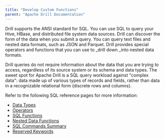 ```yaml
---
title: "Develop Custom Functions"
parent: "Apache Drill Documentation"
---
```

Drill supports the ANSI standard for SQL. You can use SQL to query your Hive,
HBase, and distributed file system data sources. Drill can discover the form
of the data when you submit a query. You can query text files and nested data
formats, such as JSON and Parquet. Drill provides special operators and
functions that you can use to _drill down _into nested data formats.

Drill queries do not require information about the data that you are trying to
access, regardless of its source system or its schema and data types. The
sweet spot for Apache Drill is a SQL query workload against "complex data":
data made up of various types of records and fields, rather than data in a
recognizable relational form (discrete rows and columns).

Refer to the following SQL reference pages for more information:

  * [Data Types](/confluence/display/DRILL/Data+Types)
  * [Operators](/confluence/display/DRILL/Operators)
  * [SQL Functions](/confluence/display/DRILL/SQL+Functions)
  * [Nested Data Functions](/confluence/display/DRILL/Nested+Data+Functions)
  * [SQL Commands Summary](/confluence/display/DRILL/SQL+Commands+Summary)
  * [Reserved Keywords](/confluence/display/DRILL/Reserved+Keywords)

